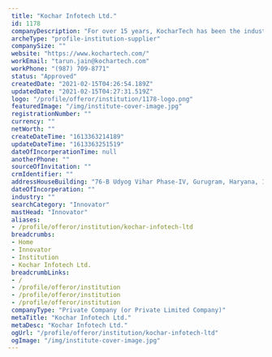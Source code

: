 ```yaml
--- 
 title: "Kochar Infotech Ltd." 
 id: 1178 
 companyDescription: "For over 15 years, KocharTech has been the industry catalyst in enhancing customer experiences through engagement. We specialize in digitally transforming business processes by designing disruptive solutions using AI and Machine Learning technologies.\n\nOur solutions are innovative, scalable, and are built to fit the needs of each business. Combining both human and digital engagements, we work on accelerating value for our customersand yours.\n\nStarted in 2003, KocharTech has been powering some of the Fortune 500 companies, MNCs as well as Unicorn startups across Asia, Africa, Europe, and the Middle East. We have grown in strength and stature from less than ten employees to 3500+ in over a decade." 
 archeType: "profile-institution-supplier" 
 companySize: ""  
 website: "https://www.kochartech.com/" 
 workEmail: "tarun.jain@kochartech.com" 
 workPhone: "(987) 709-8771" 
 status: "Approved" 
 createdDate: "2021-02-15T04:26:54.189Z" 
 updatedDate: "2021-02-15T04:27:31.519Z" 
 logo: "/profile/offeror/institution/1178-logo.png" 
 featuredImage: "/img/institute-cover-image.jpg" 
 registrationNumber: "" 
 currency: "" 
 netWorth: ""  
 createDateTime: "1613363214189"  
 updateDateTime: "1613363251519"  
 dateOfIncorperationTime: null 
 anotherPhone: "" 
 sourceOfInvitation: "" 
 crmIdentifier: "" 
 addressHouseBuilding: "76-B Udyog Vihar Phase-IV, Gurugram, Haryana, 122001, India" 
 dateOfIncorperation: "" 
 industry: "" 
 searchCategory: "Innovator" 
 mastHead: "Innovator" 
 aliases: 
 - /profile/offeror/institution/kochar-infotech-ltd  
 breadcrumbs: 
 - Home
 - Innovator
 - Institution
 - Kochar Infotech Ltd.  
 breadcrumbLinks: 
 - /
 - /profile/offeror/institution
 - /profile/offeror/institution
 - /profile/offeror/institution  
 companyType: "Private Company (or Private Limited Company)" 
 metaTitle: "Kochar Infotech Ltd." 
 metaDesc: "Kochar Infotech Ltd." 
 ogUrl: "/profile/offeror/institution/kochar-infotech-ltd" 
 ogImage: "/img/institute-cover-image.jpg"
---
```

